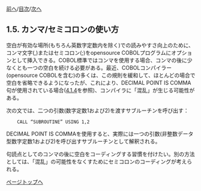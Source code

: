 <!--navi start1-->
[前へ](1-4.md)/[目次](https://momoko-yokogawa.github.io/opensourcecobol.github.io/markdown/TOC.html)/[次へ](1-6.md)
<!--navi end1-->
## 1.5. カンマ/セミコロンの使い方

空白が有効な場所(もちろん英数字定数内を除く)での読みやすさ向上のために、コンマ文字(,)またはセミコロン(;)をopensource COBOLプログラムにオプションとして挿入できる。COBOL標準ではコンマを使用する場合、コンマの後に少なくとも一つの空白を続ける必要がある。最近、COBOLコンパイラー(opensource COBOLを含む)の多くは、この規則を緩和して、ほとんどの場合で空白を省略できるようになったが、これにより、DECIMAL POINT IS COMMA句が使用されている場合([4.1.4](4-1-4.md)を参照)、コンパイラに「混乱」が生じる可能性がある。

次の文では、二つの引数(数字定数1および2)を渡すサブルーチンを呼び出す：

        CALL “SUBROUTINE” USING 1,2

DECIMAL POINT IS COMMAを使用すると、実際には一つの引数(非整数データ型数字定数1および2)を呼び出すサブルーチンとして解釈される。

句読点としてのコンマの後に空白をコーディングする習慣を付けたい。別の方法としては、「混乱」の可能性をなくすためにセミコロンのコーディングが考えられる。

<!--navi start2-->

[ページトップへ](1-5.md)
<!--navi end2-->
